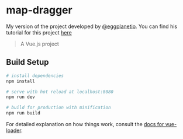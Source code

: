 # map-dragger

My version of the project developed by [@eggplanetio](https://github.com/eggplanetio). You can find his tutorial for this project [here](https://www.youtube.com/playlist?list=PLScaCf_GlyyUPP9fztZDELeCjnVHmNTPd)

> A Vue.js project

## Build Setup

``` bash
# install dependencies
npm install

# serve with hot reload at localhost:8080
npm run dev

# build for production with minification
npm run build
```

For detailed explanation on how things work, consult the [docs for vue-loader](http://vuejs.github.io/vue-loader).

